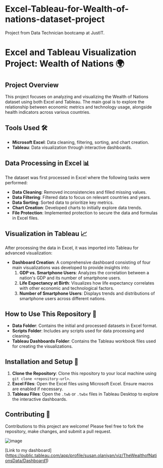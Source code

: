 # Excel-Tableau-for-Wealth-of-nations-dataset-project
Project from Data Technician bootcamp at JustIT. 
# Excel and Tableau Visualization Project: Wealth of Nations 🌍

## Project Overview
This project focuses on analyzing and visualizing the Wealth of Nations dataset using both Excel and Tableau. The main goal is to explore the relationship between economic metrics and technology usage, alongside health indicators across various countries.

## Tools Used 🛠️
- **Microsoft Excel**: Data cleaning, filtering, sorting, and chart creation.
- **Tableau**: Data visualization through interactive dashboards.

## Data Processing in Excel 📊
The dataset was first processed in Excel where the following tasks were performed:
- **Data Cleaning**: Removed inconsistencies and filled missing values.
- **Data Filtering**: Filtered data to focus on relevant countries and years.
- **Data Sorting**: Sorted data to prioritize key metrics.
- **Chart Creation**: Developed charts to initially explore data trends.
- **File Protection**: Implemented protection to secure the data and formulas in Excel files.

## Visualization in Tableau 📈
After processing the data in Excel, it was imported into Tableau for advanced visualization:
- **Dashboard Creation**: A comprehensive dashboard consisting of four main visualizations was developed to provide insights into:
  1. **GDP vs. Smartphone Users**: Analyzes the correlation between a nation's GDP and its number of smartphone users.
  2. **Life Expectancy at Birth**: Visualizes how life expectancy correlates with other economic and technological factors.
  3. **Number of Smartphone Users**: Displays trends and distributions of smartphone users across different nations.

## How to Use This Repository 📝
- **Data Folder**: Contains the initial and processed datasets in Excel format.
- **Scripts Folder**: Includes any scripts used for data processing and cleaning.
- **Tableau Dashboards Folder**: Contains the Tableau workbook files used for creating the visualizations.

## Installation and Setup 🔧
1. **Clone the Repository**: Clone this repository to your local machine using `git clone <repository-url>`.
2. **Excel Files**: Open the Excel files using Microsoft Excel. Ensure macros are enabled if necessary.
3. **Tableau Files**: Open the `.twb` or `.twbx` files in Tableau Desktop to explore the interactive dashboards.

## Contributing 🤝
Contributions to this project are welcome! Please feel free to fork the repository, make changes, and submit a pull request.

![image](https://github.com/heyysusan/Excel-Tableau-for-Wealth-of-nations-dataset-project/assets/168830084/16756491-7d32-47ce-b57e-b54fbbf5b0bd)

[Link to my dashboard] 
(https://public.tableau.com/app/profile/susan.olaniyan/viz/TheWealthofNationsData/Dashboard1)
